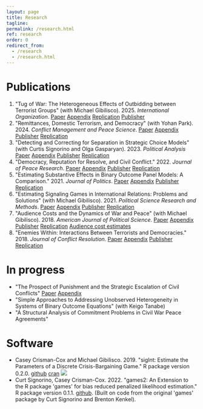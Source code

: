 ```yaml
---
layout: page
title: Research
tagline: 
permalink: /research.html
ref: research
order: 0
redirect_from: 
  - /research
  - /research.html
---
```


# Publications
1. "Tug of War: The Heterogeneous Effects of Outbidding between Terrorist Groups" (with Michael Gibilisco). 2025. *International Organization*. [Paper](research/outbidding.pdf) [Appendix](research/outbiddingSI.pdf) [Replication](https://github.com/ccrismancox/IO_TugOfWar) [Publisher](https://doi.org/10.1017/S0020818324000390)
1. "Remittances, Domestic Terrorism, and Democracy" (with Yohan Park). 2024.  *Conflict Management and Peace Science*. [Paper](research/remittances.pdf) [Appendix](research/SIremittances.pdf) [Publisher](https://journals.sagepub.com/doi/full/10.1177/07388942231207029) [Replication](https://github.com/ccrismancox/CMPS_remittances)
1. "Detecting and Correcting for Separation in Strategic Choice Models" (with Curtis Signorino and Olga Gasparyan). 2023.  *Political Analysis* [Paper](research/CrismanCox_PA2023.pdf) [Appendix](research/SeparationAppendix.pdf) [Publisher](https://doi.org/10.1017/pan.2022.36) [Replication](https://github.com/ccrismancox/PA_BrStrat) 
1. "Democracy, Reputation for Resolve, and Civil Conflict." 2022. *Journal of Peace Research*. [Paper](research/CrismanCox_JPR2022.pdf) [Appendix](research/appendixDuration.pdf) [Publisher](https://doi.org/10.1177/00223433211024697) [Replication](https://github.com/ccrismancox/JPR_reputation4resolve)
2. "Estimating Substantive Effects in Binary Outcome Panel Models: A Comparison." 2021. *Journal of Politics*.  [Paper](research/CrismanCox_JOP2021.pdf) [Appendix](research/SupplementCRE.pdf) [Publisher](https://doi.org/10.1086/709839) [Replication](https://github.com/ccrismancox/JOP_substantiveEffectsInBinaryOutcomePanelModels)
3. "Estimating Signaling Games in International Relations: Problems and Solutions" (with Michael Gibilisco). 2021. *Political Science Research and Methods*.  [Paper](research/CrismanCox_PSRM2021.pdf) [Appendix](research/SupplementSignalingGames2019.pdf) [Publisher](https://doi.org/10.1017/psrm.2019.58) [Replication](https://github.com/ccrismancox/PSRM_signalingGames)
4. "Audience Costs and the Dynamics of War and Peace" (with Michael Gibilisco). 2018. *American Journal of Political Science*. [Paper](research/CrismanCox_AJPS2018.pdf) [Appendix](research/SupplementAudienceCosts2018.pdf) [Publisher](https://doi.org/10.1111/ajps.12347) [Replication](https://github.com/ccrismancox/AJPS_audienceCosts) [Audience cost estimates](research/ACestimates.csv) 
5. "Enemies Within: Interactions Between Terrorists and Democracies." 2018. *Journal of Conflict Resolution*.   [Paper](research/CrismanCox_JCR2018.pdf) [Appendix](research/SupplementTerrorParties.pdf) [Publisher](https://doi.org/10.1177/0022002717698819) [Replication](https://github.com/ccrismancox/JCR_enemieswithin)




# In progress

- "The Prospect of Punishment and the Strategic Escalation of Civil Conflicts"  [Paper](research/punishment.pdf) [Appendix](research/SIpunishment.pdf) 
- "Simple Approaches to Addressing Unobserved Heterogeneity in Systems of Binary Outcome Equations" (with Keigo Tanabe)
- "A Structural Analysis of Commitment Problems in Civil War Peace Agreements"

# Software

- Casey Crisman-Cox and Michael Gibilisco. 2019. "sigInt: Estimate the Parameters of a Discrete Crisis-Bargaining Game." R package version 0.2.0. [github](https://github.com/ccrismancox/sigInt)  [cran](https://cran.r-project.org/web/packages/sigInt/index.html) [![](https://cranlogs.r-pkg.org/badges/grand-total/sigInt)](https://cran.r-project.org/package=sigInt)
- Curt Signorino, Casey Crisman-Cox. 2022. "games2: An Extension to the R package 'games' for bias reduced penalized likelihood estimation."  R package version 0.1.1. [github](https://github.com/ccrismancox/games2/).  (Built on code from the original 'games' package by Curt Signorino and Brenton Kenkel).

